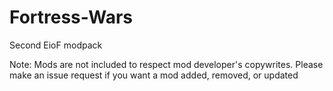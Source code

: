 # Fortress-Wars
Second EioF modpack

Note: Mods are not included to respect mod developer's copywrites. Please make an issue request if you want a mod added, removed, or updated
